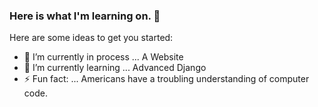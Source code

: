 ### Here is what I'm learning on. 👋



Here are some ideas to get you started:

- 🔭 I’m currently in process ... A Website
- 🌱 I’m currently learning ... Advanced Django
- ⚡ Fun fact: ... Americans have a troubling understanding of computer code.

